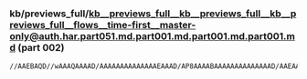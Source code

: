 ### kb/previews_full/kb__previews_full__kb__previews_full__kb__previews_full__flows__time-first__master-only@auth.har.part051.md.part001.md.part001.md.part001.md (part 002)

```md
//AAEBAQD//wAAAQAAAAD/AAAAAAAAAAAAAAEAAAD/AP8AAAABAAAAAAAAAAAAAAD/AAEAAQD/AP8AAAABAAEAAAAAAP8AAAABAP8AAAAAAAAAAAAAAP8AAAAAAAAAAQEAAP///wAAAAEAAQAAAAAA
```

```
